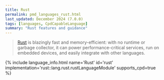 ```yaml
---
title: Rust
permalink: pmd_languages_rust.html
last_updated: December 2024 (7.0.0)
tags: [languages, CpdCapableLanguage]
summary: "Rust features and guidance"
---
```


> [Rust](https://www.rust-lang.org/) is blazingly fast and memory-efficient: with no runtime
> or garbage collector, it can power performance-critical services, run on embedded devices, 
> and easily integrate with other languages.

{% include language_info.html name='Rust' id='rust' implementation='rust::lang.rust.rustLanguageModule' supports_cpd=true %}